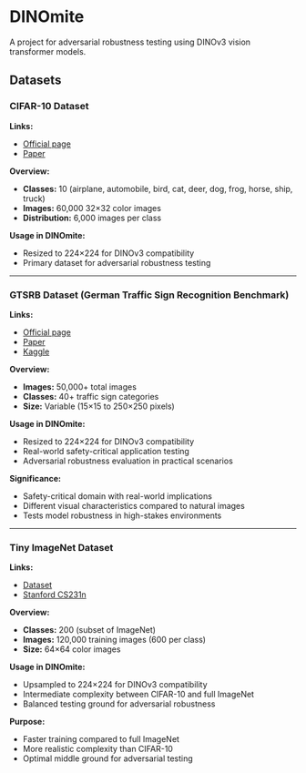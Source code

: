 # DINOmite

A project for adversarial robustness testing using DINOv3 vision transformer models.

## Datasets

### CIFAR-10 Dataset

**Links:**
- [Official page](https://www.cs.toronto.edu/~kriz/cifar.html)
- [Paper](https://www.cs.toronto.edu/~kriz/learning-features-2009-TR.pdf)

**Overview:**
- **Classes:** 10 (airplane, automobile, bird, cat, deer, dog, frog, horse, ship, truck)
- **Images:** 60,000 32×32 color images
- **Distribution:** 6,000 images per class

**Usage in DINOmite:**
- Resized to 224×224 for DINOv3 compatibility
- Primary dataset for adversarial robustness testing

---

### GTSRB Dataset (German Traffic Sign Recognition Benchmark)

**Links:**
- [Official page](https://benchmark.ini.rub.de/gtsrb_news.html)
- [Paper](https://benchmark.ini.rub.de/gtsrb_dataset.html)
- [Kaggle](https://www.kaggle.com/datasets/meowmeowmeowmeowmeow/gtsrb-german-traffic-sign)

**Overview:**
- **Images:** 50,000+ total images
- **Classes:** 40+ traffic sign categories
- **Size:** Variable (15×15 to 250×250 pixels)

**Usage in DINOmite:**
- Resized to 224×224 for DINOv3 compatibility
- Real-world safety-critical application testing
- Adversarial robustness evaluation in practical scenarios

**Significance:**
- Safety-critical domain with real-world implications
- Different visual characteristics compared to natural images
- Tests model robustness in high-stakes environments

---

### Tiny ImageNet Dataset

**Links:**
- [Dataset](http://cs231n.stanford.edu/tiny-imagenet-200.zip)
- [Stanford CS231n](http://cs231n.stanford.edu/project.html)

**Overview:**
- **Classes:** 200 (subset of ImageNet)
- **Images:** 120,000 training images (600 per class)
- **Size:** 64×64 color images

**Usage in DINOmite:**
- Upsampled to 224×224 for DINOv3 compatibility
- Intermediate complexity between CIFAR-10 and full ImageNet
- Balanced testing ground for adversarial robustness

**Purpose:**
- Faster training compared to full ImageNet
- More realistic complexity than CIFAR-10
- Optimal middle ground for adversarial testing
